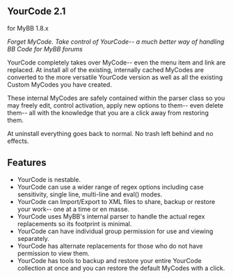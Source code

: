 ## YourCode 2.1
for MyBB 1.8.x

*Forget MyCode. Take control of YourCode-- a much better way of handling BB Code for MyBB forums*

YourCode completely takes over MyCode-- even the menu item and link are replaced. At install all of the existing, internally cached MyCodes are converted to the more versatile YourCode version as well as all the existing Custom MyCodes you have created.

These internal MyCodes are safely contained within the parser class so you may freely edit, control activation, apply new options to them-- even delete  them-- all with the knowledge that you are a click away from restoring them.

At uninstall everything goes back to normal. No trash left behind and no effects.

## Features

* YourCode is nestable.
* YourCode can use a wider range of regex options including case sensitivity, single line, multi-line and eval() modes.
* YourCode can Import/Export to XML files to share, backup or restore your work-- one at a time or en masse.
* YourCode uses MyBB's internal parser to handle the actual regex replacements so its footprint is minimal.
* YourCode can have individual group permission for use and viewing separately.
* YourCode has alternate replacements for those who do not have permission to view them.
* YourCode has tools to backup and restore your entire YourCode collection at once and you can restore the default MyCodes with a click.
